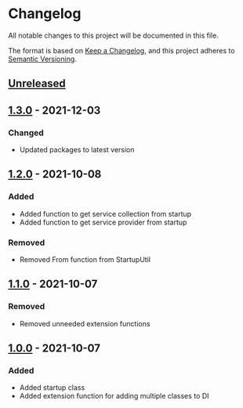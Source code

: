 # Changelog

All notable changes to this project will be documented in this file.

The format is based on [Keep a Changelog](https://keepachangelog.com/en/1.0.0/),
and this project adheres to [Semantic Versioning](https://semver.org/spec/v2.0.0.html).

## [Unreleased]

## [1.3.0] - 2021-12-03

### Changed

- Updated packages to latest version

## [1.2.0] - 2021-10-08

### Added

- Added function to get service collection from startup
- Added function to get service provider from startup

### Removed

- Removed From function from StartupUtil

## [1.1.0] - 2021-10-07

### Removed

- Removed unneeded extension functions

## [1.0.0] - 2021-10-07

### Added 

- Added startup class
- Added extension function for adding multiple classes to DI

[Unreleased]: https://github.com/WajahatAliAbid/zen-host/compare/1.2.0...HEAD
[1.3.0]: https://github.com/WajahatAliAbid/zen-host/compare/1.2.0...1.3.0
[1.2.0]: https://github.com/WajahatAliAbid/zen-host/compare/1.1.0...1.2.0
[1.1.0]: https://github.com/WajahatAliAbid/zen-host/compare/1.0.0...1.1.0
[1.0.0]: https://github.com/WajahatAliAbid/zen-host/releases/tag/1.0.0